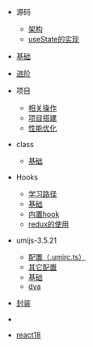 - 源码
  - [架构](/src/0100/0110/0002.md)  
  - [useState的实现](/src/0100/0110/0003.md)
- [基础](/src/0100/0110/0001.md)
- [进阶](/src/0100/0130/0023.md)

- 项目
  - [相关操作](/src/0100/0120/0015.md)
  - [项目搭建](/src/0100/0120/0017.md)
  - [性能优化](/src/0100/0130/0022.md)
  

- class
  - [基础](/src/0100/0120/0014.md)

- Hooks
  - [学习路径](/src/0100/0120/0013.md)
  - [基础](/src/0100/0120/0012.md)
  - [内置hook](/src/0100/0120/0019.md)
  - [redux的使用](/src/0100/0120/0020.md)

- umijs-3.5.21
  - [配置（.umirc.ts）](/src/0100/0130/0025.md) 
  - [其它配置](/src/0100/0130/0026.md) 
  - [基础](/src/0100/0130/0021.md) 
  - [dva](/src/0100/0130/0024.md) 

- [封装](/src/0100/0120/0018.md)
- 
- [react18](/src/0100/0130/0027.md)


    